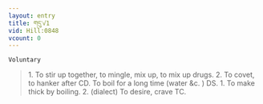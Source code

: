 ```yaml
---
layout: entry
title: གདུ་√1
vid: Hill:0848
vcount: 0
---
```

`Voluntary` 
> 1\.
 To stir up together, to mingle, mix up, to mix up drugs\.
 2\.
 To covet, to hanker after CD\.
 To boil for a long time (water &c\.
) DS\.
 1\.
 To make thick by boiling\.
 2\.
 (dialect) To desire, crave TC\.

